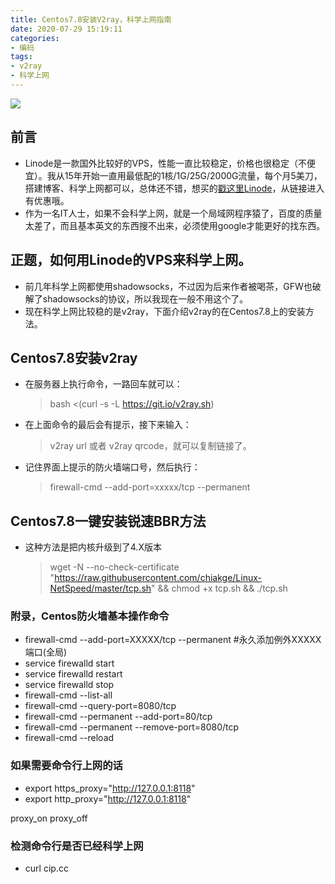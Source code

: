 ```yaml
---
title: Centos7.8安装V2ray，科学上网指南
date: 2020-07-29 15:19:11
categories: 
- 编码
tags: 
- v2ray
- 科学上网
---
```

![](https://img.liweng42.com/upload/image/202007/096a3d9e78f59bc2458410773406c433.jpg)
## 前言
* Linode是一款国外比较好的VPS，性能一直比较稳定，价格也很稳定（不便宜）。我从15年开始一直用最低配的1核/1G/25G/2000G流量，每个月5美刀，搭建博客、科学上网都可以，总体还不错，想买的[戳这里Linode](https://www.linode.com/?r=5983e9477f163113d02c5777227c1683d576e351)，从链接进入有优惠哦。
* 作为一名IT人士，如果不会科学上网，就是一个局域网程序猿了，百度的质量太差了，而且基本英文的东西搜不出来，必须使用google才能更好的找东西。
## 正题，如何用Linode的VPS来科学上网。
* 前几年科学上网都使用shadowsocks，不过因为后来作者被喝茶，GFW也破解了shadowsocks的协议，所以我现在一般不用这个了。
* 现在科学上网比较稳的是v2ray，下面介绍v2ray的在Centos7.8上的安装方法。
## Centos7.8安装v2ray
* 在服务器上执行命令，一路回车就可以：
    > bash <(curl -s -L https://git.io/v2ray.sh)
* 在上面命令的最后会有提示，接下来输入：
    > v2ray url 或者 v2ray qrcode，就可以复制链接了。
* 记住界面上提示的防火墙端口号，然后执行：
    > firewall-cmd --add-port=xxxxx/tcp --permanent
## Centos7.8一键安装锐速BBR方法
* 这种方法是把内核升级到了4.X版本
    > wget -N --no-check-certificate "https://raw.githubusercontent.com/chiakge/Linux-NetSpeed/master/tcp.sh" && chmod +x tcp.sh && ./tcp.sh

### 附录，Centos防火墙基本操作命令
* firewall-cmd --add-port=XXXXX/tcp --permanent #永久添加例外XXXXX端口(全局)
* service firewalld start
* service firewalld restart
* service firewalld stop
* firewall-cmd --list-all 
* firewall-cmd --query-port=8080/tcp
* firewall-cmd --permanent --add-port=80/tcp
* firewall-cmd --permanent --remove-port=8080/tcp
* firewall-cmd --reload

### 如果需要命令行上网的话
* export https_proxy="http://127.0.0.1:8118"
* export http_proxy="http://127.0.0.1:8118"

proxy_on
proxy_off

### 检测命令行是否已经科学上网
* curl cip.cc